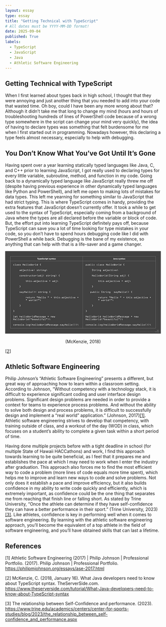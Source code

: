 ```yaml
---
layout: essay
type: essay
title: "Getting Technical with TypeScript"
# All dates must be YYYY-MM-DD format!
date: 2025-09-04
published: True
labels:
  - TypeScript
  - JavaScript
  - Java
  - Athletic Software Engineering
---
```


## Getting Technical with TypeScript

When I first learned about types back in high school, I thought that they were annoying and just another thing that you needed to add into your code that wasted time. Oh boy, could I have been any more wrong about that? Although it didn’t take me that long to change my mind (hours and hours of troubleshooting hundreds of lines of PowerShell code because of a wrong type somewhere in the script can change your mind very quickly), the idea of having to declare types was something that felt burdensome for me when I first started out in programming. Nowadays however, this declaring a type feels almost necessary, especially to help with debugging.

## You Don’t Know What You’ve Got Until It’s Gone

Having spent over a year learning statically typed languages like Java, C, and C++ prior to learning JavaScript, I got really used to declaring types for every little variable, subroutine, method, and function in my code. Going back to a dynamically typed language like JavaScript really threw me off (despite having previous experience in other dynamically typed languages like Python and PowerShell), and left me open to making lots of mistakes for data types. This left me yearning for something similar to JavaScript that had strict typing. This is where TypeScript comes in handy, providing the extra features that JavaScript doesn’t currently offer. It took a while to get used to the syntax of TypeScript, especially coming from a background of Java where the types are all declared before the variable or block of code. But, the effort put into learning TypeScript definitely pays off, because TypeScript can save you a lot of time looking for type mistakes in your code, so you don’t have to spend hours debugging code like I did with PowerShell a while back. Debugging is the bane of my existence, so anything that can help with that is a life-saver and a game changer.

<img width="600px" class="rounded text-center pe-4" src="../img/E10_TypeScript_Essay_Image.jpg">
<p style="text-align: center;">(McKenzie, 2018)</p><a style="text-align: center;" href="https://www.theserverside.com/tutorial/What-Java-developers-need-to-know-about-TypeScript-syntax">[2]</a>

## Athletic Software Engineering

Philip Johnson’s “Athletic Software Engineering” presents a different, but great way of approaching how to learn within a classroom setting. According to Johnson, “Without competency with a technology stack, it is difficult to experience significant coding and user interface design problems. Significant design problems are needed in order to provide a context for teams to experience process problems. And without the ability to solve both design and process problems, it is difficult to successfully design and implement a “real world” application.” (Johnson, 2017)<a href="https://philipmjohnson.org/essays/ase-2017.html">[1]</a>. Athletic software engineering strives to develop that competency, with training outside of class, and a workout of the day (WOD) in class, which focuses on a student’s ability to complete a given task within a short period of time. 

Having done multiple projects before with a tight deadline in school (for multiple State of Hawaii HACCathons) and work, I find this approach towards learning to be quite beneficial, as I feel that it prepares me and establishes the pace at which I may need to work when I enter the industry after graduation. This approach also forces me to find the most efficient way to code a problem (more lines of code equals more time spent), which helps me to improve and learn new ways to code and solve problems. Not only does it establish a pace and improve efficiency, but it also builds confidence in my ability to write code quickly and efficiently, which is extremely important, as confidence could be the one thing that separates me from reaching that finish line or falling short. As stated by Trine University, “Once the athlete can determine if they have self-confidence they can have a better performance in their sport.” (Trine University, 2023)<a href="https://www.trine.edu/academics/centers/center-for-sports-studies/blog/2023/the_relationship_between_self-confidence_and_performance.aspx">[3]</a>. Like athletes, confidence is key in performing well when it comes to software engineering. By learning with the athletic software engineering approach, you’ll become the equivalent of a top athlete in the field of software engineering, and you’ll have obtained skills that can last a lifetime.

## References

[1] Athletic Software Engineering (2017) | Philip Johnson | Professional Portfolio. (2017). Philip Johnson | Professional Portfolio. https://philipmjohnson.org/essays/ase-2017.html

[2] McKenzie, C. (2018, January 16). What Java developers need to know about TypeScript syntax. TheServerSide.com. https://www.theserverside.com/tutorial/What-Java-developers-need-to-know-about-TypeScript-syntax

[3] The relationship between Self-Confidence and performance. (2023). https://www.trine.edu/academics/centers/center-for-sports-studies/blog/2023/the_relationship_between_self-confidence_and_performance.aspx
